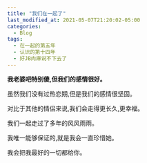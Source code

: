 ```yaml
---
title: "我们在一起了"
last_modified_at: 2021-05-07T21:20:02-05:00
categories:
  - Blog
tags:
  - 在一起的第五年
  - 认识的第十四年
  - 好JB肉麻说不下去了
---
```


<strong>我老婆吧特别傻,但我们的感情很好。</strong>

虽然我们没有过热恋期,但是我们的感情很坚固。

对比于其他的情侣来说,我们会走得更长久,更幸福。

我们一起走过了多年的风风雨雨。

我唯一能够保证的,就是我会一直珍惜她。

我会把我最好的一切都给你。
